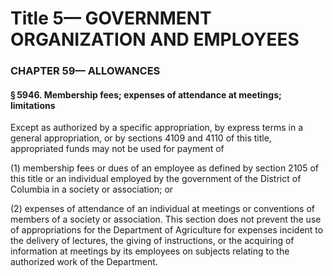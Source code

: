 
# Title 5— GOVERNMENT ORGANIZATION AND EMPLOYEES
### CHAPTER 59— ALLOWANCES
#### § 5946. Membership fees; expenses of attendance at meetings; limitations

Except as authorized by a specific appropriation, by express terms in a general appropriation, or by sections 4109 and 4110 of this title, appropriated funds may not be used for payment of

(1) membership fees or dues of an employee as defined by section 2105 of this title or an individual employed by the government of the District of Columbia in a society or association; or

(2) expenses of attendance of an individual at meetings or conventions of members of a society or association. This section does not prevent the use of appropriations for the Department of Agriculture for expenses incident to the delivery of lectures, the giving of instructions, or the acquiring of information at meetings by its employees on subjects relating to the authorized work of the Department.
